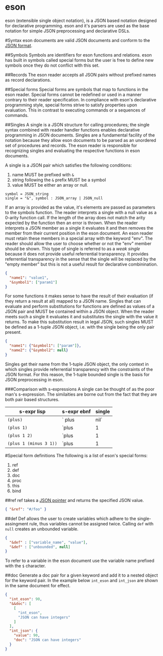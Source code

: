eson
===

eson (extensible single object notation), is a JSON based notation designed for declarative programming. eson and it's parsers are used as the base notation for simple JSON preprocessing and declarative DSLs. 

#Syntax
eson documents are valid JSON documents and conform to the [JSON format](http://json.org/).  

##Symbols
Symbols are identifiers for eson functions and relations. eson has built in symbols called special forms but the user is free to define new symbols once they do not conflict with this set. 

##Records
The eson reader accepts all JSON pairs without prefixed names as record declarations.

##Special forms
Special forms are symbols that map to functions in the eson reader. Special forms cannot be redefined or used in a manner contrary to their reader specification. In compliance with eson's declarative programming style, special forms strive to satisfy properties upon evaluation. This in contrast to executing commands or a sequences of commands.

##Singles
A single is a JSON structure for calling procedures; the single syntax combined with reader handler functions enables declarative programming in JSON documents. Singles are a fundamental facility of the notation because they allow eson documents to be parsed as an unordered set of procedures and records. The eson reader is responsible for recognizing singles and evaluating the respective functions in eson documents.

A single is a JSON pair which satisfies the following conditions:

1. name MUST be prefixed with `&`
1. string following the `&` prefix MUST be a symbol
1. value MUST be either an array or null. 

```ebnf
symbol = JSON_string
single = "&", symbol : JSON_array | JSON_null
```

If an array is provided as the value, it's elements are passed as parameters to the symbols function. The reader interprets a single with a null value as a 0-arity function call. If the length of the array does not match the arity expected by the function then an error is thrown. When the reader interprets a JSON member as a single it evaluates it and then removes the member from their current position in the eson document. An eson reader must retain these members in a special array with the keyword "env". The reader should allow the user to choose whether or not the "env" member should be shown. This type of single is referred to as a *weak single* because it does not provide useful referrential transparency. It provides referrential transparency in the sense that the single will be replaced by the "empty member" but this is not a useful result for declarative combinination.

```JSON
{ 
  "name1": "value1",
  "&symbol1": ["param1"]
}
```

For some functions it makes sense to have the result of their evaluation (if they return a result at all) mapped to a JSON name. Singles that can evaluate and perform substitutions for functions are defined as values of a JSON pair and MUST be contained within a JSON object. When the reader meets such a single it evaluates it and substitutes the single with the value it returns. To make this substitution result in legal JSON, such singles MUST be defined as a 1-tuple JSON object, i.e. with the single being the only pair present. 

```JSON
{
  "name1": {"&symbol1": ["param"]},
  "name2": {"&symbol2": null}
}
```
Singles get their name from the 1-tuple JSON object, the only context in which singles provide referrential transparency with the constraints of the JSON format. For this reason, the 1-tuple bounded single is the basis for JSON preprocessing in eson. 

###Comparison with s-expressions
A single can be thought of as the poor man's s-expression. The similaities are borne out from the fact that they are both pair based structures.

| s-expr lisp | s-expr ebnf| single |
|-------------|------------|--------|
| `(plus)`    | ` plus | nil`| `{"&plus" : null}` |
| `(plus 1)`  | `plus | 1 | nil` | `{"&plus" : [1]}` |
| `(plus 1 2)`| `plus | 1 | 2 | nil` |`{"&plus" : [1, 2]}` |
| `(plus 1 (minus 3 1))`| `plus| 1 | (minus | 3 | 1) | nil` | `{"&plus" : [1, {"&minus": [3, 1] } ]}` |

#Special form definitions
The following is a list of eson's special forms:

1. ref
1. def
1. doc
1. proc
2. this
2. bind

##ref
ref takes a [JSON pointer](https://tools.ietf.org/html/rfc6901) and returns the specified JSON value.

```JSON
{ "&ref": "#/foo" }
```

##def
Def allows the user to create variables which adhere to the single-assingment rule, thus variables cannot be assigned twice. Calling `def` with `null` creates an unbounded variable.

```JSON
{ 
  "&def" : ["variable_name", "value"],
  "&def" : ["unbounded", null]
}
```

To refer to a variable in the eson document use the variable name prefixed with the `$` character.

##doc
Generate a doc pair for a given keyword and add it to a nested object for the keyword pair. In the example below `int_eson` and `int_json` are shown in the same document for effect.

```JSON
{
  "int_eson": 90,
  "&&doc": [
    [
      "int_eson",
      "JSON can have integers"
    ]
  ],
  "int_json": {
    "value": 90,
    "doc": "JSON can have integers"
  }
}
```
